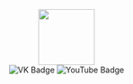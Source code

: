 <div id="header" align="center">
  <img src="https://media.giphy.com/media/TrgAAwTiTfHhhH40jJ/giphy.gif" width="100">
<div>

<div id="badges">
  <img src="https://img.shields.io/badge/VK-blue?style=for-the-badge&amp;logo=youtube&amp;logoColor=white" alt="VK Badge">
  <img src="https://img.shields.io/badge/YouTube-red?style=for-the-badge&amp;logo=youtube&amp;logoColor=white" alt="YouTube Badge">
</div>

<div id="viewprof" align="center">
  <img src="https://komarev.com/ghpvc/?username=MaxMobile2" alt="">
</div>

